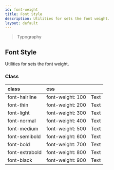 ```yaml
---
id: font-weight
title: Font Style
description: Utilities for sets the font weight.
layout: default
---
```


> Typography

## Font Style

Utilities for sets the font weight.

### Class

| <span class="px-3 py-1 text-white bg-charcoal-100 rounded-full">class</span> | <span class="px-3 py-1 text-white bg-charcoal-100 rounded-full">css</span> | |
|:--|:--|:-:|
| font-hairline | font-weight: 100 | <y class="text-lg font-hairline">Text</y> |
| font-thin | font-weight: 200 | <y class="text-lg font-thin">Text</y> |
| font-light | font-weight: 300 | <y class="text-lg font-light">Text</y> |
| font-normal | font-weight: 400 | <y class="text-lg font-normal">Text</y> |
| font-medium | font-weight: 500 | <y class="text-lg font-medium">Text</y> |
| font-semibold | font-weight: 600 | <y class="text-lg font-semibold">Text</y> |
| font-bold | font-weight: 700 | <y class="text-lg font-bold">Text</y> |
| font-extrabold | font-weight: 800 | <y class="text-lg font-extrabold">Text</y> |
| font-black | font-weight: 900 | <y class="text-lg font-black">Text</y> |

